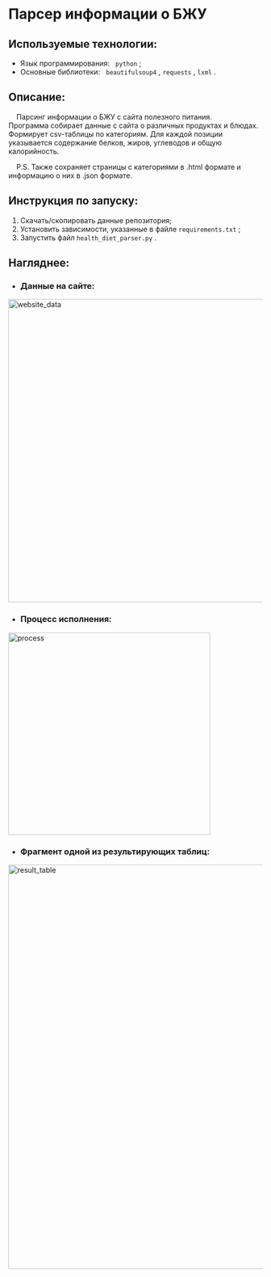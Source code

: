 # Парсер информации о БЖУ

## Используемые технологии:
  - Язык программирования: &nbsp; `python` ;
  - Основные библиотеки: &nbsp; `beautifulsoup4` , `requests` , `lxml` .

## Описание:
  
  &nbsp; &nbsp; Парсинг информации о БЖУ с сайта полезного питания.<br>
  Программа собирает данные с сайта о различных продуктах и блюдах.<br>
  Формирует csv-таблицы по категориям. Для каждой позиции указывается содержание белков, жиров, углеводов и общую калорийность.
  <br>
  
  &nbsp; &nbsp; P.S. Также сохраняет страницы с категориями в .html формате и информацию о них в .json формате.

## Инструкция по запуску:
1. Скачать/скопировать данные репозитория;
2. Установить зависимости, указанные в файле `requirements.txt` ;
3. Запустить файл `health_diet_parser.py` .
  
## Нагляднее:

- ### Данные на сайте:
<p>
  <img width='600px' src='https://github.com/primera7790/health_diet_parser/blob/main/data/images/site.PNG' alt='website_data'/>
</p>

- ### Процесс исполнения:
<p>
  <img width='400px' src='https://github.com/primera7790/health_diet_parser/blob/main/data/images/work_process.PNG' alt='process'/>
</p>

- ### Фрагмент одной из результирующих таблиц:
<p>
  <img width='800px' src='https://github.com/primera7790/health_diet_parser/blob/main/data/images/result_table_small.PNG' alt='result_table'/>
</p>

